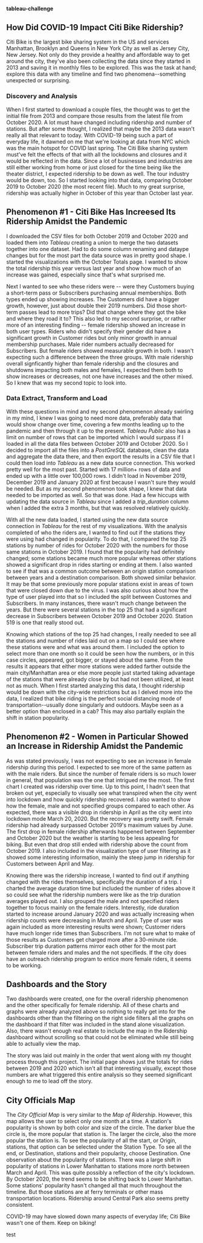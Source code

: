#### tableau-challenge

## How Did COVID-19 Impact Citi Bike Ridership?

Citi Bike is the largest bike sharing system in the US and services Manhattan, Brooklyn and Queens in New York City as well as Jersey City, New Jersey. Not only do they provide a healthy and affordable way to get around the city, they've also been collecting the data since they started in 2013 and saving it in monthly files to be explored. This was the task at hand; explore this data with any timeline and find two phenomena--something unexpected or surprising.

### Discovery and Analysis

When I first started to download a couple files, the thought was to get the initial file from 2013 and compare those results from the latest file from October 2020. A lot must have changed including ridership and number of stations. But after some thought, I realized that maybe the 2013 data wasn't really all that relevant to today. With COVID-19 being such a part of everyday life, it dawned on me that we're looking at data from NYC which was the main hotspot for COVID last spring. The Citi Bike sharing system must've felt the effects of that with all the lockdowns and closures and it would be reflected in the data. Since a lot of businesses and industries are still either working from home or just closed for the time being like the theater district, I expected ridership to be down as well. The tour industry would be down, too. So I started looking into that data, comparing October 2019 to October 2020 (the most recent file). Much to my great surprise, ridership was actually higher in October of this year than October last year.

## Phenomenon #1 - Citi Bike Has Increesed Its Ridership Amidst the Pandemic

I downloaded the CSV files for both October 2019 and October 2020 and loaded them into *Tableau* creating a union to merge the two datasets together into one dataset. Had to do some column renaming and dataype changes but for the most part the data source was in pretty good shape. I started the visualizations with the October Totals page. I wanted to show the total ridership this year versus last year and show how much of an increase was gained, especially since that's what surprised me. 

Next I wanted to see who these riders were -- were they Customers buying a short-term pass or Subscribers purchasing annual memberships. Both types ended up showing increases. The Customers did have a bigger growth, however, just about double their 2019 numbers. Did those short-term passes lead to more trips? Did that change where they got the bike and where they road it to? This also led to my second surprise, or rather more of an interesting finding -- female ridership showed an increase in both user types. Riders who didn't specify their gender did have a significant growth in Customer rides but only minor growth in annual membership purchases. Male rider numbers actually decreased for Subscribers. But female riders showed measurable growth in both. I wasn't expecting such a difference between the three groups. With male ridership overall signficantly higher than female ridership and the closures and shutdowns impacting both males and females, I expected them both to show increases or decreases, not one have increases and the other mixed. So I knew that was my second topic to look into.

### Data Extract, Transform and Load

With these questions in mind and my second phenomenon already swirling in my mind, I knew I was going to need more data, preferably data that would show change over time, covering a few months leading up to the pandemic and then through it up to the present. *Tableau Public* also has a limit on number of rows that can be imported which I would surpass if I loaded in all the data files between October 2019 and October 2020. So I decided to import all the files into a *PostGreSQL* database, clean the data and aggregate the data there, and then export the results in a CSV file that I could then load into *Tableau* as a new data source connection. This worked pretty well for the most past. Started with 17 million+ rows of data and ended up with a little over 100,000 rows. I didn't load in November 2019, December 2019 and January 2020 at first because I wasn't sure they would be needed. But as my second phenomenon took shape, I knew that data needed to be imported as well. So that was done. Had a few hiccups with updating the data source in *Tableau* since I added a *trip_duration* column when I added the extra 3 months, but that was resolved relatively quickly.

With all the new data loaded, I started using the new data source connection in *Tableau* for the rest of my visualizations. With the analysis completed of who the riders are, I wanted to find out if the stations they were using had changed in popularity. To do that, I compared the top 25 stations by number of rides for October 2020 with the numbers for those same stations in October 2019. I found that the popularity had definitely changed; some stations became much more popular whereas other stations showed a significant drop in rides starting or ending at them. I also wanted to see if that was a common outcome between an origin station comparison between years and a destination comparison. Both showed similar behavior. It may be that some previously more popular stations exist in areas of town that were closed down due to the virus. I was also curious about how the type of user played into that so I included the split between Customes and Subscribers. In many instances, there wasn't much change between the years. But there were several stations in the top 25 that had a significant decrease in Subscribers between October 2019 and October 2020. Station 519 is one that really stood out. 

Knowing which stations of the top 25 had changes, I really needed to see all the stations and number of rides laid out on a map so I could see where these stations were and what was around them. I included the option to select more than one month so it could be seen how the numbers, or in this case circles, appeared, got bigger, or stayed about the same. From the results it appears that either more stations were added farther outside the main city/Manhattan area or else more people just started taking advantage of the stations that were already close by but had not been utilized, at least not as much. When I first started analyzing this data, I thought ridership would be down with the city-wide restrictions but as I delved more into the data, I realized that bike riding is the perfect social distancing mode of transportation--usually done singularly and outdoors. Maybe seen as a better option than enclosed in a cab? This may also partially explain the shift in station popularity.

## Phenomenon #2 - Women in Particular Showed an Increase in Ridership Amidst the Pandemic

As was stated previously, I was not expecting to see an increase in female ridership during this period. I expected to see more of the same pattern as with the male riders. But since the number of female riders is so much lower in general, that population was the one that intrigued me the most. The first chart I created was ridership over time. Up to this point, I hadn't seen that broken out yet, especially to visually see what transpired when the city went into lockdown and how quickly ridership recovered. I also wanted to show how the female, male and not specified groups compared to each other. As expected, there was a visible drop in ridership in April as the city went into lockdown mode March 20, 2020. But the recovery was pretty swift. Female ridership had already surpassed October 2019's maximum values by June. The first drop in female ridership afterwards happened between September and October 2020 but the weather is starting to be less appealing for biking. But even that drop still ended with ridership above the count from October 2019. I also included in the visualization type of user filtering as it showed some interesting information, mainly the steep jump in ridership for Customers between April and May.

Knowing there was the ridership increase, I wanted to find out if anything changed with the rides themselves, specifically the duration of a trip. I charted the average duration time but included the number of rides above it so could see what the ridership numbers were like as the trip duration averages played out. I also grouped the male and not specified riders together to focus mainly on the female riders. Interestly, ride duration started to increase around January 2020 and was actually increasing when ridership counts were decreasing in March and April. Type of user was again included as more interesting results were shown; Customer riders have much longer ride times than Subscribers. I'm not sure what to make of those results as Customers get charged more after a 30-minute ride. Subscriber trip duration patterns mirror each other for the most part between female riders and males and the not specifieds. If the city does have an outreach ridership program to entice more female riders, it seems to be working.

## Dashboards and the Story

Two dashboards were created, one for the overall ridership phenomenon and the other specifically for female ridership. All of these charts and graphs were already analyzed above so nothing to really get into for the dashboards other than the filtering on the right side filters all the graphs on the dashboard if that filter was included in the stand alone visualization. Also, there wasn't enough real estate to include the map in the Ridership dashboard without scrolling so that could not be eliminated while still being able to actually view the map.

The story was laid out mainly in the order that went along with my thought process through this project. The initial page shows just the totals for rides between 2019 and 2020 which isn't all that interesting visually, except those numbers are what triggered this entire analysis so they seemed significant enough to me to lead off the story.

## City Officials Map

The *City Official Map* is very similar to the *Map of Ridership*. However, this map allows the user to select only one month at a time. A station's popularity is shown by both color and size of the circle. The darker blue the circle is, the more popular that station is. The larger the circle, also the more popular the station is. To see the popularity of all the start, or Origin, stations, that option can be selected under the Station Type. To see all the end, or Destination, stations and their popularity, choose Destination. One observation about the popularity of stations. There was a large shift in popularity of stations in Lower Manhattan to stations more north between March and April. This was quite possibly a reflection of the city's lockdown. By October 2020, the trend seems to be shifting back to Lower Manhattan. Some stations' popularity hasn't changed all that much throughout the timeline. But those stations are at ferry terminals or other mass transportation locations. Ridership around Central Park also seems pretty consistent. 

COVID-19 may have slowed down many aspects of everyday life; Citi Bike wasn't one of them. Keep on biking!

test